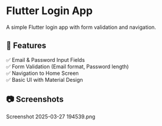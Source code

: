 # Flutter Login App

A simple Flutter login app with form validation and navigation.

## 📌 Features
✅ Email & Password Input Fields  
✅ Form Validation (Email format, Password length)  
✅ Navigation to Home Screen  
✅ Basic UI with Material Design  

## 📷 Screenshots
Screenshot 2025-03-27 194539.png

